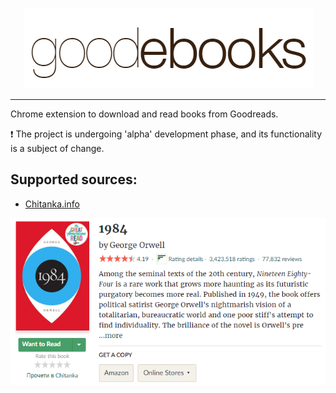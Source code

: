 <p align="center"><img src="./.readme/goodebooks.png" /></p>

---

Chrome extension to download and read books from Goodreads.

:exclamation: The project is undergoing 'alpha' development phase, and its functionality is a subject of change.

## Supported sources:

- [Chitanka.info](https://chitanka.info)

![Screenshot](.readme/screenshot.png)

